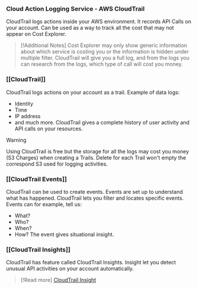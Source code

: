 ### Cloud Action Logging Service - AWS CloudTrail

CloudTrail logs actions inside your AWS environment. 
It records API Calls on your account.
Can be used as a way to track all the cost that may not appear on Cost Explorer.

> [!Additional Notes]
Cost Explorer may only show generic information about which service is costing you or the information is hidden under multiple filter. CloudTrail will give you a full log, and from the logs you can research from the logs, which type of call will cost you money.


### [[CloudTrail]]

CloudTrail logs actions on your account as a trail.
Example of data logs:
- Identity
- Time
- IP address
- and much more.
CloudTrail gives a complete history of user activity and API calls on your resources.

> [!Warning]
> Using CloudTrail is free but the storage for all the logs may cost you money (S3 Charges) when creating a Trails.
> Delete for each Trail won't empty the correspond S3 used for logging activities.


### [[CloudTrail Events]] 

CloudTrail can be used to create events.
Events are set up to understand what has happened.
CloudTrail lets you filter and locates specific events.
Events can for example, tell us:
- What?
- Who?
- When?
- How?
The event gives situational insight.

### [[CloudTrail Insights]]

CloudTrail has feature called CloudTrail Insights. 
Insight let you detect unusual API activities on your account automatically.

> [!Read more]
> [CloudTrail Insight](http://docs.aws.amazon.com/awscloudtrail/latest/userguide/logging-insights-events-with-cloudtrail.html)

